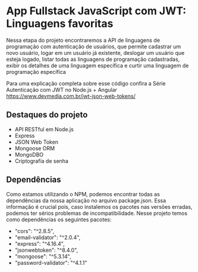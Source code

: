 # App Fullstack JavaScript com JWT: Linguagens favoritas

Nessa etapa do projeto encontraremos a API de linguagens de programação com autenticação de usuários, que permite cadastrar um novo usuário, logar em um usuário já existente, deslogar um usuário que esteja logado, listar todas as linguagens de programação cadastradas, exibir os detalhes de uma linguagem específica e curtir uma linguagem de programação específica 

Para uma explicação completa sobre esse código confira a Série Autenticação com JWT no Node.js + Angular https://www.devmedia.com.br/jwt-json-web-tokens/

## Destaques do projeto

* API RESTful em Node.js
* Express
* JSON Web Token
* Mongoose ORM
* MongoDBO
* Criptografia de senha

## Dependências

Como estamos utilizando o NPM, podemos encontrar todas as dependências da nossa aplicação no arquivo package.json. Essa informação é crucial pois, caso instalemos os pacotes nas versões erradas, podemos ter sérios problemas de incompatibilidade. Nesse projeto temos como dependências os seguintes pacotes: 

* "cors": "^2.8.5",
* "email-validator": "^2.0.4",
* "express": "^4.16.4",
* "jsonwebtoken": "^8.4.0",
* "mongoose": "^5.3.14",
* "password-validator": "^4.1.1"